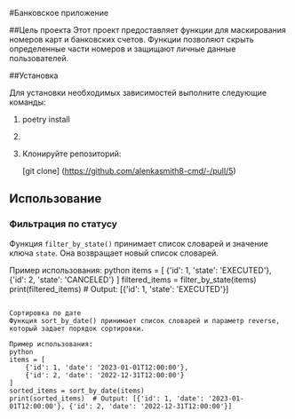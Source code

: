#Банковское приложение

##Цель проекта 
Этот проект предоставляет функции для маскирования номеров карт и банковских счетов.
Функции позволяют скрыть определенные части номеров и защищают личные данные пользователей.

##Установка

Для установки необходимых зависимостей выполните следующие команды:

1. poetry install
2. 
2. Клонируйте репозиторий:

   [git clone] (https://github.com/alenkasmith8-cmd/-/pull/5)
   


## Использование

### Фильтрация по статусу

Функция `filter_by_state()` принимает список словарей и значение ключа `state`. Она возвращает новый список словарей.

Пример использования:
python
items = [
    {'id': 1, 'state': 'EXECUTED'},
    {'id': 2, 'state': 'CANCELED'}
]
filtered_items = filter_by_state(items)
print(filtered_items)  # Output: [{'id': 1, 'state': 'EXECUTED'}]
```

Сортировка по дате
Функция sort_by_date() принимает список словарей и параметр reverse, который задает порядок сортировки.

Пример использования:
python
items = [
    {'id': 1, 'date': '2023-01-01T12:00:00'},
    {'id': 2, 'date': '2022-12-31T12:00:00'}
]
sorted_items = sort_by_date(items)
print(sorted_items)  # Output: [{'id': 1, 'date': '2023-01-01T12:00:00'}, {'id': 2, 'date': '2022-12-31T12:00:00'}]

